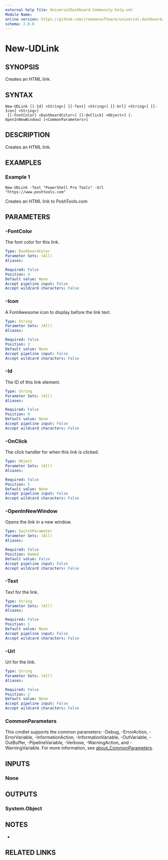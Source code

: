 ```yaml
---
external help file: UniversalDashboard.Community-help.xml
Module Name:
online version: https://github.com/ironmansoftware/universal-dashboard/blob/master/src/UniversalDashboard/Help/New-UDLink.md
schema: 2.0.0
---
```


# New-UDLink

## SYNOPSIS
Creates an HTML link.

## SYNTAX

```
New-UDLink [[-Id] <String>] [[-Text] <String>] [[-Url] <String>] [[-Icon] <String>]
 [[-FontColor] <DashboardColor>] [[-OnClick] <Object>] [-OpenInNewWindow] [<CommonParameters>]
```

## DESCRIPTION
Creates an HTML link.

## EXAMPLES

### Example 1
```
New-UDLink -Text "PowerShell Pro Tools" -Url "https://www.poshtools.com"
```

Creates an HTML link to PoshTools.com

## PARAMETERS

### -FontColor
The font color for this link.

```yaml
Type: DashboardColor
Parameter Sets: (All)
Aliases:

Required: False
Position: 4
Default value: None
Accept pipeline input: False
Accept wildcard characters: False
```

### -Icon
A FontAwesome icon to display before the link text.

```yaml
Type: String
Parameter Sets: (All)
Aliases:

Required: False
Position: 3
Default value: None
Accept pipeline input: False
Accept wildcard characters: False
```

### -Id
The ID of this link element.

```yaml
Type: String
Parameter Sets: (All)
Aliases:

Required: False
Position: 0
Default value: None
Accept pipeline input: False
Accept wildcard characters: False
```

### -OnClick
The click handler for when this link is clicked.

```yaml
Type: Object
Parameter Sets: (All)
Aliases:

Required: False
Position: 5
Default value: None
Accept pipeline input: False
Accept wildcard characters: False
```

### -OpenInNewWindow
Opens the link in a new window.

```yaml
Type: SwitchParameter
Parameter Sets: (All)
Aliases:

Required: False
Position: Named
Default value: False
Accept pipeline input: False
Accept wildcard characters: False
```

### -Text
Text for the link.

```yaml
Type: String
Parameter Sets: (All)
Aliases:

Required: False
Position: 1
Default value: None
Accept pipeline input: False
Accept wildcard characters: False
```

### -Url
Url for the link.

```yaml
Type: String
Parameter Sets: (All)
Aliases:

Required: False
Position: 2
Default value: None
Accept pipeline input: False
Accept wildcard characters: False
```

### CommonParameters
This cmdlet supports the common parameters: -Debug, -ErrorAction, -ErrorVariable, -InformationAction, -InformationVariable, -OutVariable, -OutBuffer, -PipelineVariable, -Verbose, -WarningAction, and -WarningVariable. For more information, see [about_CommonParameters](http://go.microsoft.com/fwlink/?LinkID=113216).

## INPUTS

### None
## OUTPUTS

### System.Object
## NOTES
*

## RELATED LINKS
